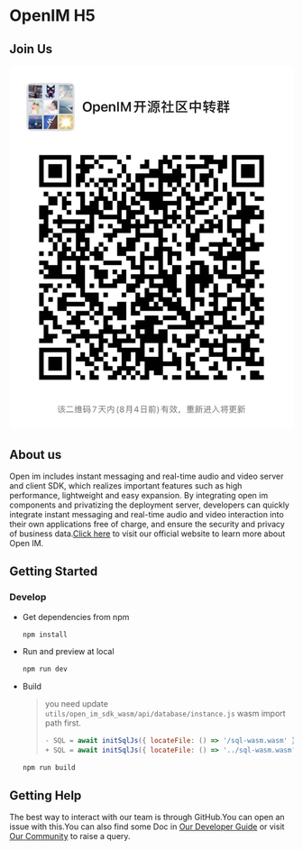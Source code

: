 # OpenIM H5

## Join Us 
![avatar](https://github.com/OpenIMSDK/OpenIM-Docs/blob/main/docs/images/WechatIMG20.jpeg)

## About us

Open im includes instant messaging and real-time audio and video server and client SDK, which realizes important features such as high performance, lightweight and easy expansion. By integrating open im components and privatizing the deployment server, developers can quickly integrate instant messaging and real-time audio and video interaction into their own applications free of charge, and ensure the security and privacy of business data.[Click here](https://www.openim.online) to visit our official website to learn more about Open IM.



## Getting Started

### Develop

- Get dependencies from npm

  ```bash
  npm install 
  ```


- Run and preview at local

  ```bash
  npm run dev
  ```

- Build
    > you need update `utils/open_im_sdk_wasm/api/database/instance.js` wasm import path first.
    >
    > ```javascript
    > - SQL = await initSqlJs({ locateFile: () => '/sql-wasm.wasm' });
    > + SQL = await initSqlJs({ locateFile: () => '../sql-wasm.wasm' });
    > ```

  ```
  npm run build
  ```

## Getting Help

The best way to interact with our team is through GitHub.You can open an issue with this.You can also find some Doc in [Our Developer Guide](https://doc.rentsoft.cn/) or visit [Our Community](https://join.slack.com/t/openimsdk/shared_invite/zt-1tmoj26uf-_FDy3dowVHBiGvLk9e5Xkg) to raise a query.
